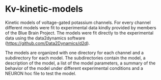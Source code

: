 # Kv-kinetic-models
Kinetic models of voltage-gated potassium channels.
For every channel different models were fit to experimental data kindly provided
by members of the Blue Brain Project. The models were fit directly to the experimental data
using the data2dynamics software (https://github.com/Data2Dynamics/d2d).

The models are organized with one directory for each channel and a subdirectory
for each model. The subdirectories contain the model, a description of the model,
a list of the model parameters, a summary of the behavior of the model under different
experimental conditions and a NEURON hoc file to test the model.

